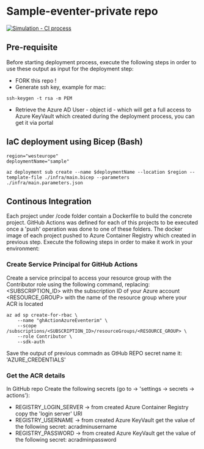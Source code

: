 # Sample-eventer-private repo

[![Simulation - CI process](https://github.com/yaronpri/sample-private/actions/workflows/simulator-ci.yml/badge.svg)](https://github.com/yaronpri/sample-private/actions/workflows/simulator-ci.yml)

## Pre-requisite 
Before starting deployment process, execute the following steps in order to use these output as input for the deployment step:
   - FORK this repo !
   - Generate ssh key, example for mac: 
   ```
   ssh-keygen -t rsa -m PEM
   ```
   - Retrieve the Azure AD User - object id - which will get a full access to Azure KeyVault which created during the deployment process, you can get it via portal


## IaC deployment using Bicep (Bash)
``` 
region="westeurope"
deploymentName="sample" 

az deployment sub create --name $deploymentName --location $region --template-file ./infra/main.bicep --parameters ./infra/main.parameters.json
```

## Continous Integration
Each project under /code folder contain a Dockerfile to build the concrete project.
GitHub Actions was defined for each of this projects to be executed once a 'push' operation was done to one of these folders.
The docker image of each project pushed to Azure Container Registry which created in previous step.
Execute the following steps in order to make it work in your environment:
### Create Service Principal for GitHub Actions
Create a service principal to access your resource group with the Contributor role using the following command, replacing:
<SUBSCRIPTION_ID> with the subscription ID of your Azure account
<RESOURCE_GROUP> with the name of the resource group where your ACR is located
```
az ad sp create-for-rbac \
    --name "ghActionAzureEventerim" \
    --scope /subscriptions/<SUBSCRIPTION_ID>/resourceGroups/<RESOURCE_GROUP> \
    --role Contributor \
    --sdk-auth
```

Save the output of previous commadn as GtHub REPO secret name it: 'AZURE_CREDENTIALS' 
### Get the ACR details
   In GitHub repo Create the following secrets (go to -> 'settings -> secrets -> actions'):
   - REGISTRY_LOGIN_SERVER -> from created Azure Container Registry copy the 'login server' URI
   - REGISTRY_USERNAME -> from created Azure KeyVault get the value of the following secret: acradminusername
   - REGISTRY_PASSWORD -> from created Azure KeyVault get the value of the following secret: acradminpassword

### 
   